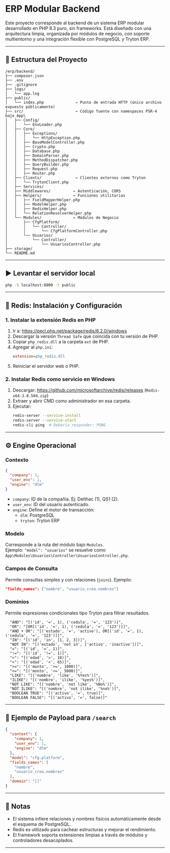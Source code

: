 # ERP Modular Backend

Este proyecto corresponde al backend de un sistema ERP modular desarrollado en PHP 8.3 puro, sin frameworks. Está diseñado con una arquitectura limpia, organizada por módulos de negocio, con soporte multientorno y una integración flexible con PostgreSQL y Tryton ERP.

---

## 📁 Estructura del Proyecto

```
/erp/backend/
├── composer.json
├── .env
├── .gitignore
├── logs/
│   └── app.log
├── public/
│   └── index.php              ← Punto de entrada HTTP (único archivo expuesto públicamente)
├── src/                       ← Código fuente con namespaces PSR-4 bajo App\
│   ├── Config/
│   │   └── EnvLoader.php
│   ├── Core/
│   │   ├── Exceptions/
│   │   │   └── HttpException.php
│   │   ├── BaseModelController.php
│   │   ├── Crypto.php
│   │   ├── Database.php
│   │   ├── DomainParser.php
│   │   ├── MethodDispatcher.php
│   │   ├── QueryBuilder.php
│   │   ├── Request.php
│   │   ├── Router.php
│   ├── Clients/               ← Clientes externos como Tryton
│   │   └── TrytonClient.php
│   ├── Services/
│   ├── Middlewares/          ← Autenticación, CORS
│   ├── Helpers/              ← Funciones utilitarias
│   │   ├── FieldMapperHelper.php
│   │   ├── ModelHelper.php
│   │   ├── RedisHelper.php
│   │   └── RelationResolverHelper.php
│   └── Modules/              ← Módulos de Negocio
│       ├── CfgPlatform/
│       │   └── Controller/
│       │       └── CfgPlatformController.php
│       └── Usuarios/
│           └── Controller/
│               └── UsuariosController.php
├── storage/
└── README.md
```

---

## ▶️ Levantar el servidor local

```bash
php -S localhost:8000 -t public
```

---

## 🧠 Redis: Instalación y Configuración

### 1. Instalar la extensión Redis en PHP
1. Ir a: https://pecl.php.net/package/redis/6.2.0/windows
2. Descargar la versión `Thread Safe` que coincida con tu versión de PHP.
3. Copiar `php_redis.dll` a la carpeta `ext` de PHP.
4. Agregar al `php.ini`:
    ```ini
    extension=php_redis.dll
    ```
5. Reiniciar el servidor web o PHP.

### 2. Instalar Redis como servicio en Windows
1. Descargar: https://github.com/microsoftarchive/redis/releases (`Redis-x64-3.0.504.zip`)
2. Extraer y abrir CMD como administrador en esa carpeta.
3. Ejecutar:
    ```bash
    redis-server --service-install
    redis-server --service-start
    redis-cli ping  # Debería responder: PONG
    ```

---

## ⚙️ Engine Operacional

### Contexto

```json
{
  "company": 1,
  "user_env": 1,
  "engine": "dlm"
}
```

- `company`: ID de la compañía. Ej: Delthac (1), QS1 (2).
- `user_env`: ID del usuario autenticado.
- `engine`: Define el motor de transacción:
  - `dlm`: PostgreSQL
  - `tryton`: Tryton ERP

### Modelo

Corresponde a la ruta del módulo bajo `Modules`.  
Ejemplo: `"model": "usuarios"` se resuelve como `App\Modules\Usuarios\Controller\UsuariosController.php`.

### Campos de Consulta

Permite consultas simples y con relaciones (`joins`). Ejemplo:
```json
"fields_names": ["nombre", "usuario_crea.nombres"]
```

### Dominios

Permite expresiones condicionales tipo Tryton para filtrar resultados.

```
  "AND": "[('id', '=', 1), ('cedula', '=', '123')]",
  "OR": "[OR[('id', '=', 1), ('cedula', '=', '123')]]",
  "AND + OR": "[('estado', '=', 'activo'), OR[('id', '=', 1), ('cedula', '=', '123')]]",
  "IN": "[('id', 'in', [1, 2, 3])]",
  "NOT IN": "[('estado', 'not in', ['activo', 'inactivo'])]",
  "=": "[('id', '=', 1)]",
  "!=": "[('id', '!=', 1)]",
  ">": "[('edad', '>', 18)]",
  "<": "[('edad', '<', 65)]",
  ">=": "[('monto', '>=', 1000)]",
  "<=": "[('monto', '<=', 5000)]",
  "LIKE": "[('nombre', 'like', '%Yes%')]",
  "ILIKE": "[('nombre', 'ilike', '%yes%')]",
  "NOT LIKE": "[('nombre', 'not like', '%No%')]",
  "NOT ILIKE": "[('nombre', 'not ilike', '%no%')]",
  "BOOLEAN TRUE": "[('activo', '=', true)]",
  "BOOLEAN FALSE": "[('activo', '=', false)]"
```

---

## 📡 Ejemplo de Payload para `/search`

```json
{
  "context": {
    "company": 1,
    "user_env": 1,
    "engine": "dlm"
  },
  "model": "cfg.platform",
  "fields_names": [
    "nombre",
    "usuario_crea.nombres"
  ],
  "domain": "[]"
}
```

---

## 📌 Notas

- El sistema infiere relaciones y nombres físicos automáticamente desde el esquema de PostgreSQL.
- Redis es utilizado para cachear estructuras y mejorar el rendimiento.
- El framework soporta extensiones limpias a través de módulos y controladores desacoplados.

---